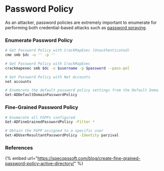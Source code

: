 # Password Policy

As an attacker, password policies are extremely important to enumerate for performing both credential-based attacks such as [password spraying](password-spraying.md).&#x20;

### Enumerate Password Policy

```bash
# Get Password Policy with CrackMapExec (Unauthenticated)
cme smb $dc -u '' -p ''

# Get Password Policy with CrackMapExec
crackmapexec smb $dc -u $username -p $password --pass-pol

# Get Password Policy with Net Accounts
net accounts

# Enumerate the default password policy settings from the Default Domain Policy GPO
Get-ADDefaultDomainPasswordPolicy
```

### Fine-Grained Password Policy

```bash
# Enumerate all FGPPs configured
Get-ADFineGrainedPasswordPolicy -Filter *

# Obtain the FGPP assigned to a specific user
Get-ADUserResultantPasswordPolicy -Identity parzival
```

### References

{% embed url="https://specopssoft.com/blog/create-fine-grained-password-policy-active-directory/" %}
